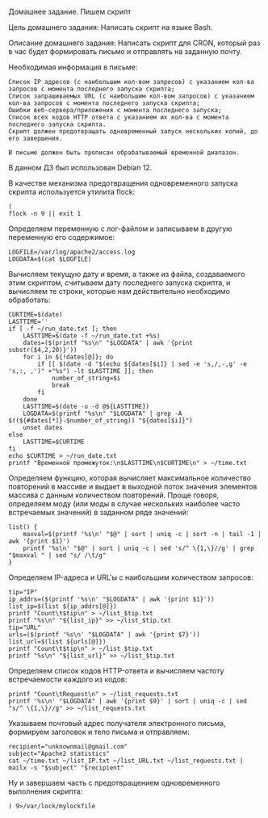   Домашнее задание. Пишем скрипт
  
  Цель домашнего задания:
  Написать скрипт на языке Bash.
  
  Описание домашнего задания:
    Написать скрипт для CRON, который раз в час будет формировать письмо и отправлять на заданную почту.
  
  Необходимая информация в письме:

    Список IP адресов (с наибольшим кол-вом запросов) с указанием кол-ва запросов c момента последнего запуска скрипта;
    Список запрашиваемых URL (с наибольшим кол-вом запросов) с указанием кол-ва запросов c момента последнего запуска скрипта;
    Ошибки веб-сервера/приложения c момента последнего запуска;
    Список всех кодов HTTP ответа с указанием их кол-ва с момента последнего запуска скрипта.
    Скрипт должен предотвращать одновременный запуск нескольких копий, до его завершения.

    В письме должен быть прописан обрабатываемый временной диапазон.

  В данном ДЗ был использован Debian 12.

  В качестве механизма предотвращения одновременного запуска скрипта используется утилита flock:

    (
    flock -n 9 || exit 1

  Определяем переменную с лог-файлом и записываем в другую переменную его содержимое:

    LOGFILE=/var/log/apache2/access.log
    LOGDATA=$(cat $LOGFILE)

  Вычисляем текущую дату и время, а также из файла, создаваемого этим скриптом, считываем дату последнего запуска скрипта, и вычисляем те строки, которые нам действительно необходимо обработать:

    CURTIME=$(date)
    LASTTIME=''
    if [ -f ~/run_date.txt ]; then
        LASTTIME=$(date -f ~/run_date.txt +%s)
        dates=($(printf "%s\n" "$LOGDATA" | awk '{print substr($4,2,20)}'))
        for i in ${!dates[@]}; do
            if [[ $(date -d "$(echo ${dates[$i]} | sed -e 's,/,-,g' -e 's,:, ,')" +"%s") -lt $LASTTIME ]]; then
                number_of_string=$i
                break
            fi
        done
        LASTTIME=$(date -u -d @${LASTTIME})
        LOGDATA=$(printf "%s\n" "$LOGDATA" | grep -A $((${#dates[*]}-$number_of_string)) "${dates[$i]}")
        unset dates
    else
        LASTTIME=$CURTIME
    fi
    echo $CURTIME > ~/run_date.txt
    printf "Временной промежуток:\n$LASTTIME\n$CURTIME\n" > ~/time.txt

  Определяем функцию, которая вычисляет максимальное количество повторений в массиве и выдает в выходной поток значения элементов массива с данным количеством повторений. Проще говоря, определяем моду (или моды в случае нескольких наиболее часто встречаемых значений) в заданном ряде значений:

    list() {
        maxval=$(printf '%s\n' "$@" | sort | uniq -c | sort -n | tail -1 | awk '{print $1}')
        printf '%s\n' "$@" | sort | uniq -c | sed 's/^ \{1,\}//g' | grep "$maxval " | sed "s/ /\t/g"
    }

  Определяем IP-адреса и URL'ы с наибольшим количеством запросов:
  
    tip="IP"
    ip_addrs=($(printf '%s\n' "$LOGDATA" | awk '{print $1}'))
    list_ip=$(list ${ip_addrs[@]})
    printf "Count\t$tip\n" > ~/list_$tip.txt
    printf "%s\n" "${list_ip}" >> ~/list_$tip.txt
    tip="URL"
    urls=($(printf '%s\n' "$LOGDATA" | awk '{print $7}'))
    list_url=$(list ${urls[@]})
    printf "Count\t$tip\n" > ~/list_$tip.txt
    printf "%s\n" "${list_url}" >> ~/list_$tip.txt

  Определяем список кодов HTTP-ответа и вычисляем частоту встречаемости каждого из кодов:
  
    printf "Count\tRequest\n" > ~/list_requests.txt
    printf '%s\n' "$LOGDATA" | awk '{print $9}' | sort | uniq -c | sed "s/^ \{1,\}//g" >> ~/list_requests.txt

  Указываем почтовый адрес получателя электронного письма, формируем заголовок и тело письма и отправляем:

    recipient="unknownmail@gmail.com"
    subject="Apache2 statistics"
    cat ~/time.txt ~/list_IP.txt ~/list_URL.txt ~/list_requests.txt | mailx -s "$subject" "$recipient"

  Ну и завершаем часть с предотвращением одновременного выполнения скрипта:

    ) 9>/var/lock/mylockfile
